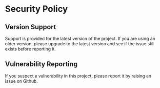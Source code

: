 # Security Policy

## Version Support

Support is provided for the latest version of the project. If you are using an older version, please upgrade to the latest version and see if the issue still exists before reporting it.

## Vulnerability Reporting

If you suspect a vulnerability in this project, please report it by raising an issue on Github. 